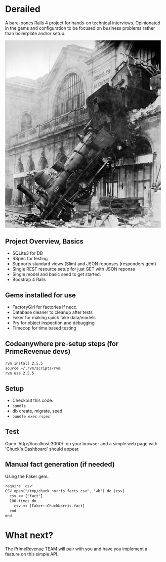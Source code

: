 # Derailed

A bare-bones Rails 4 project for hands-on technical interviews. Opinionated in the gems and configuration to be focused on business problems rather than boilerplate and/or setup.

![Derailed](./train-wreck.jpg)

## Project Overview, Basics

* SQLite3 for DB
* RSpec for testing
* Supports standard views (Slim) and JSON reponses (responders gem)
* Single REST resource setup for just GET with JSON reponse
* Single model and basic seed to get started.
* Boostrap 4 Rails


## Gems installed for use

* FactoryGirl for factories if necc.
* Database cleaner to cleanup after tests
* Faker for making quick fake data/models
* Pry for object inspection and debugging
* Timecop for time based testing


## Codeanywhere pre-setup steps (for PrimeRevenue devs)

```
rvm install 2.5.5
source ~/.rvm/scripts/rvm
rvm use 2.5.5
```

## Setup

* Checkout this code.
* ` bundle `
* db create, migrate, seed
* `bundle exec rspec`


## Test

Open 'http://localhost:3000/' on your browser and a simple web page with 'Chuck's Dashboard' should appear.


## Manual fact generation (if needed)

Using the Faker gem.

```
require 'csv'
CSV.open("/tmp/chuck_norris_facts.csv", "wb") do |csv|
  csv << ["fact"]
  100.times do
    csv << [Faker::ChuckNorris.fact]
  end
end
```

# What next?

The PrimeRevenue TEAM will pair with you and have you implement a feature on this simple API.

```

